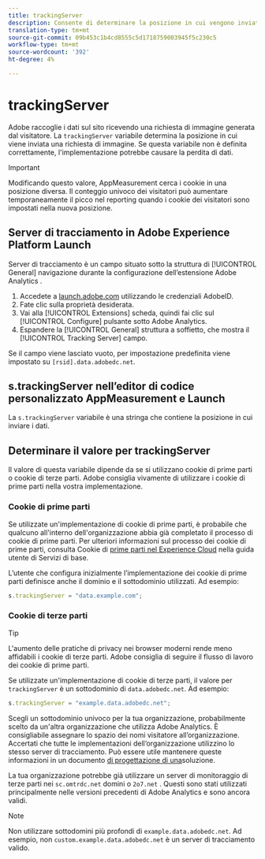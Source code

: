 ```yaml
---
title: trackingServer
description: Consente di determinare la posizione in cui vengono inviate le richieste di immagini.
translation-type: tm+mt
source-git-commit: 09b453c1b4cd8555c5d1718759003945f5c230c5
workflow-type: tm+mt
source-wordcount: '392'
ht-degree: 4%

---
```



# trackingServer

 Adobe raccoglie i dati sul sito ricevendo una richiesta di immagine generata dal visitatore. La `trackingServer` variabile determina la posizione in cui viene inviata una richiesta di immagine. Se questa variabile non è definita correttamente, l&#39;implementazione potrebbe causare la perdita di dati.

>[!IMPORTANT]
>
>Modificando questo valore, AppMeasurement cerca i cookie in una posizione diversa. Il conteggio univoco dei visitatori può aumentare temporaneamente il picco nel reporting quando i cookie dei visitatori sono impostati nella nuova posizione.

## Server di tracciamento in  Adobe Experience Platform Launch

Server di tracciamento è un campo situato sotto la struttura di [!UICONTROL General] navigazione durante la configurazione dell’estensione Adobe Analytics .

1. Accedete a [launch.adobe.com](https://launch.adobe.com) utilizzando le credenziali AdobeID.
2. Fate clic sulla proprietà desiderata.
3. Vai alla [!UICONTROL Extensions] scheda, quindi fai clic sul [!UICONTROL Configure] pulsante sotto  Adobe Analytics.
4. Espandere la [!UICONTROL General] struttura a soffietto, che mostra il [!UICONTROL Tracking Server] campo.

Se il campo viene lasciato vuoto, per impostazione predefinita viene impostato su `[rsid].data.adobedc.net`.

## s.trackingServer nell’editor di codice personalizzato AppMeasurement e Launch

La `s.trackingServer` variabile è una stringa che contiene la posizione in cui inviare i dati.

## Determinare il valore per trackingServer

Il valore di questa variabile dipende da se si utilizzano cookie di prime parti o cookie di terze parti.  Adobe consiglia vivamente di utilizzare i cookie di prime parti nella vostra implementazione.

### Cookie di prime parti

Se utilizzate un&#39;implementazione di cookie di prime parti, è probabile che qualcuno all&#39;interno dell&#39;organizzazione abbia già completato il processo di cookie di prime parti. Per ulteriori informazioni sul processo dei cookie di prime parti, consulta Cookie di [prime parti nel Experience Cloud](https://docs.adobe.com/content/help/it-IT/core-services/interface/ec-cookies/cookies-first-party.html)  nella guida utente di Servizi di base.

L’utente che configura inizialmente l’implementazione dei cookie di prime parti definisce anche il dominio e il sottodominio utilizzati. Ad esempio:

```js
s.trackingServer = "data.example.com";
```

### Cookie di terze parti

>[!TIP]
>
>L&#39;aumento delle pratiche di privacy nei browser moderni rende meno affidabili i cookie di terze parti.  Adobe consiglia di seguire il flusso di lavoro dei cookie di prime parti.

Se utilizzate un&#39;implementazione di cookie di terze parti, il valore per `trackingServer` è un sottodominio di `data.adobedc.net`. Ad esempio:

```js
s.trackingServer = "example.data.adobedc.net";
```

Scegli un sottodominio univoco per la tua organizzazione, probabilmente scelto da un&#39;altra organizzazione che utilizza  Adobe Analytics.  È consigliabile assegnare lo spazio dei nomi visitatore all’organizzazione.  Accertati che tutte le implementazioni dell’organizzazione utilizzino lo stesso server di tracciamento. Può essere utile mantenere queste informazioni in un documento [di progettazione di una](../../prepare/solution-design.md)soluzione.

La tua organizzazione potrebbe già utilizzare un server di monitoraggio di terze parti nei `sc.omtrdc.net` domini o `2o7.net` .  Questi sono stati utilizzati principalmente nelle versioni precedenti di  Adobe Analytics e sono ancora validi.

>[!NOTE]
>
>Non utilizzare sottodomini più profondi di `example.data.adobedc.net`. Ad esempio, non `custom.example.data.adobedc.net` è un server di tracciamento valido.
